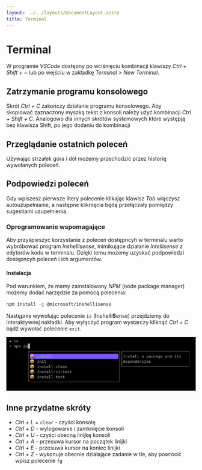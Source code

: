 ```yaml
---
layout: ../../layouts/DocumentLayout.astro
title: Terminal
---
```


# Terminal

W programie *VSCode* dostępny po wciśnięciu kombinacji klawiszy *Ctrl + Shift + ~* lub po wejściu w zakładkę *Terminal > New Terminal*.

## Zatrzymanie programu konsolowego

Skrót *Ctrl + C* zakończy działanie programu konsolowego.
Aby skopiować zaznaczony myszką tekst z konsoli należy użyć kombinacji *Ctrl + Shift + C*. Analogowo dla innych skrótów systemowych które występją bez klawisza Shift, po jego dodaniu do kombinacji 

## Przeglądanie ostatnich poleceń

Używając strzałek góra i dół możemy przechodzić przez historię wywołanych poleceń. 

## Podpowiedzi poleceń

Gdy wpiszesz pierwsze litery polecenie klikając klawisz *Tab* włączysz autouzupełnianie, a następne kliknięcia będą przełączały pomiędzy sugestiami uzupełnienia.

### Oprogramowanie wspomagające

Aby przyśpieszyć korzystanie z poleceń dostępncyh w terminalu warto wybróbować program *Inshellisense*, mimikujące działanie *Intellisense* z edytorów kodu w terminalu. Dzięki temu możemy uzyskać podpowiedzi dostępncyh poleceń i ich argumentów.

#### Instalacja

Pod warunkiem, że mamy zainstalowany *NPM* (node package manager) możemy dodać narzędzie za pomocą polecenia:

```bash
npm install -g @microsoft/inshellisense
```

Następnie wywołując polecenie `is` (**I**nshelli**S**ense) przejdziemy do interaktywnej nakładki. Aby wyłączyć program wystarczy kliknąć *Ctrl + C* bądź wywołać polecenie `exit`.

![Shell autocomplete](../../../public/inshellisense.png)

## Inne przydatne skróty

- *Ctrl + L* = `clear` - czyści konsolę
- *Ctrl + D* - wylogowanie i zamknięcie konsoli
- *Ctrl + U* - czyści obecną linijkę konsoli
- *Ctrl + A* - przesuwa kursor na początek linijki
- *Ctrl + E* - przesuwa kursor na koniec linijki
- *Ctrl + Z* - wykonuje obecnie działające zadanie w tle, aby powrócić wpisz polecenie `fg`